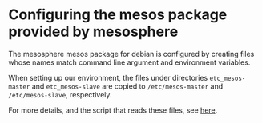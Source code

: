 # Configuring the mesos package provided by mesosphere

The mesosphere mesos package for debian is configured by creating files whose names match command
line argument and environment variables.

When setting up our environment, the files under directories `etc_mesos-master` and
`etc_mesos-slave` are copied to `/etc/mesos-master` and `/etc/mesos-slave`, respectively.

For more details, and the script that reads these files, see
[here](https://github.com/mesosphere/mesos-deb-packaging/blob/fd3c3866a847d07a8beb0cf8811f173406f910df/mesos-init-wrapper#L12-L48).
